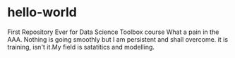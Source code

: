 # hello-world
First Repository Ever for Data Science Toolbox course
What a pain in the AAA. Nothing is going smoothly but I am persistent and shall overcome. it is training, isn't it.My field is satatitics and modelling.
